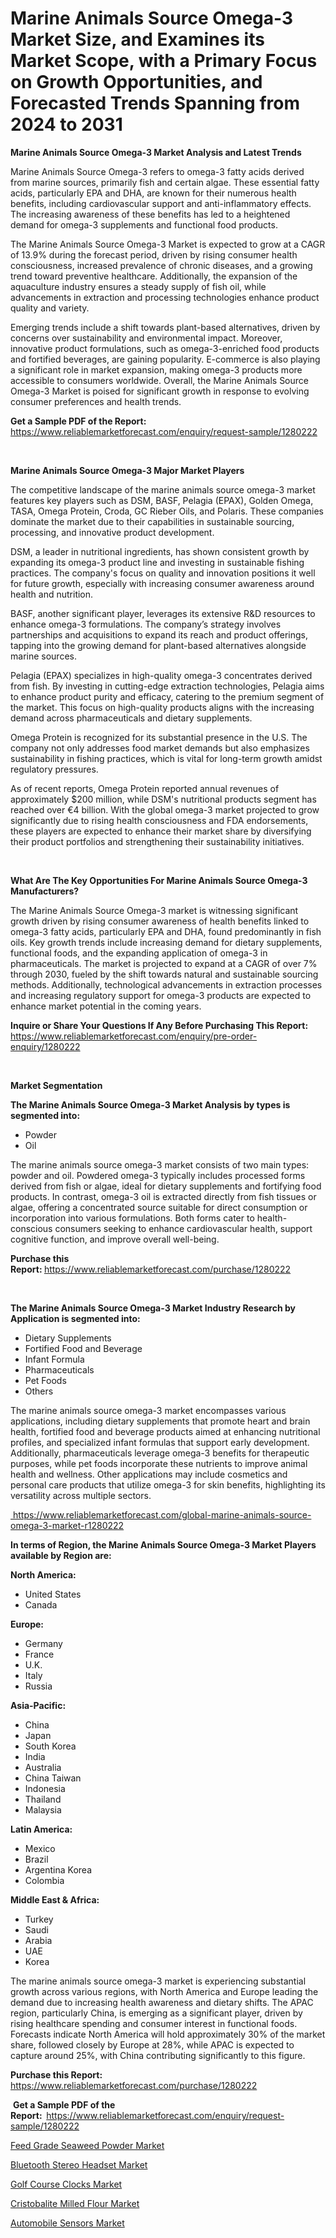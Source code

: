 <p><h1>Marine Animals Source Omega-3 Market Size, and Examines its Market Scope, with a Primary Focus on Growth Opportunities, and Forecasted Trends Spanning from 2024 to 2031</h1></p><p><strong>Marine Animals Source Omega-3 Market Analysis and Latest Trends</strong></p>
<p><p>Marine Animals Source Omega-3 refers to omega-3 fatty acids derived from marine sources, primarily fish and certain algae. These essential fatty acids, particularly EPA and DHA, are known for their numerous health benefits, including cardiovascular support and anti-inflammatory effects. The increasing awareness of these benefits has led to a heightened demand for omega-3 supplements and functional food products.</p><p>The Marine Animals Source Omega-3 Market is expected to grow at a CAGR of 13.9% during the forecast period, driven by rising consumer health consciousness, increased prevalence of chronic diseases, and a growing trend toward preventive healthcare. Additionally, the expansion of the aquaculture industry ensures a steady supply of fish oil, while advancements in extraction and processing technologies enhance product quality and variety.</p><p>Emerging trends include a shift towards plant-based alternatives, driven by concerns over sustainability and environmental impact. Moreover, innovative product formulations, such as omega-3-enriched food products and fortified beverages, are gaining popularity. E-commerce is also playing a significant role in market expansion, making omega-3 products more accessible to consumers worldwide. Overall, the Marine Animals Source Omega-3 Market is poised for significant growth in response to evolving consumer preferences and health trends.</p></p>
<p><strong>Get a Sample PDF of the Report:&nbsp;</strong> <a href="https://www.reliablemarketforecast.com/enquiry/request-sample/1280222?utm_campaign=1124&utm_medium=2&utm_source=Github&utm_content=ia&utm_term=29092024&utm_id=marine-animals-source-omega-3">https://www.reliablemarketforecast.com/enquiry/request-sample/1280222</a></p>
<p>&nbsp;</p>
<p><strong>Marine Animals Source Omega-3 Major Market Players</strong></p>
<p><p>The competitive landscape of the marine animals source omega-3 market features key players such as DSM, BASF, Pelagia (EPAX), Golden Omega, TASA, Omega Protein, Croda, GC Rieber Oils, and Polaris. These companies dominate the market due to their capabilities in sustainable sourcing, processing, and innovative product development.</p><p>DSM, a leader in nutritional ingredients, has shown consistent growth by expanding its omega-3 product line and investing in sustainable fishing practices. The company's focus on quality and innovation positions it well for future growth, especially with increasing consumer awareness around health and nutrition.</p><p>BASF, another significant player, leverages its extensive R&D resources to enhance omega-3 formulations. The company’s strategy involves partnerships and acquisitions to expand its reach and product offerings, tapping into the growing demand for plant-based alternatives alongside marine sources.</p><p>Pelagia (EPAX) specializes in high-quality omega-3 concentrates derived from fish. By investing in cutting-edge extraction technologies, Pelagia aims to enhance product purity and efficacy, catering to the premium segment of the market. This focus on high-quality products aligns with the increasing demand across pharmaceuticals and dietary supplements.</p><p>Omega Protein is recognized for its substantial presence in the U.S. The company not only addresses food market demands but also emphasizes sustainability in fishing practices, which is vital for long-term growth amidst regulatory pressures.</p><p>As of recent reports, Omega Protein reported annual revenues of approximately $200 million, while DSM's nutritional products segment has reached over €4 billion. With the global omega-3 market projected to grow significantly due to rising health consciousness and FDA endorsements, these players are expected to enhance their market share by diversifying their product portfolios and strengthening their sustainability initiatives.</p></p>
<p>&nbsp;</p>
<p><strong>What Are The Key Opportunities For Marine Animals Source Omega-3 Manufacturers?</strong></p>
<p><p>The Marine Animals Source Omega-3 market is witnessing significant growth driven by rising consumer awareness of health benefits linked to omega-3 fatty acids, particularly EPA and DHA, found predominantly in fish oils. Key growth trends include increasing demand for dietary supplements, functional foods, and the expanding application of omega-3 in pharmaceuticals. The market is projected to expand at a CAGR of over 7% through 2030, fueled by the shift towards natural and sustainable sourcing methods. Additionally, technological advancements in extraction processes and increasing regulatory support for omega-3 products are expected to enhance market potential in the coming years.</p></p>
<p><strong>Inquire or Share Your Questions If Any Before Purchasing This Report:</strong> <a href="https://www.reliablemarketforecast.com/enquiry/pre-order-enquiry/1280222?utm_campaign=1124&utm_medium=2&utm_source=Github&utm_content=ia&utm_term=29092024&utm_id=marine-animals-source-omega-3">https://www.reliablemarketforecast.com/enquiry/pre-order-enquiry/1280222</a></p>
<p>&nbsp;</p>
<p><strong>Market Segmentation</strong></p>
<p><strong>The Marine Animals Source Omega-3 Market Analysis by types is segmented into:</strong></p>
<p><ul><li>Powder</li><li>Oil</li></ul></p>
<p><p>The marine animals source omega-3 market consists of two main types: powder and oil. Powdered omega-3 typically includes processed forms derived from fish or algae, ideal for dietary supplements and fortifying food products. In contrast, omega-3 oil is extracted directly from fish tissues or algae, offering a concentrated source suitable for direct consumption or incorporation into various formulations. Both forms cater to health-conscious consumers seeking to enhance cardiovascular health, support cognitive function, and improve overall well-being.</p></p>
<p><strong>Purchase this Report:&nbsp;</strong><a href="https://www.reliablemarketforecast.com/purchase/1280222?utm_campaign=1124&utm_medium=2&utm_source=Github&utm_content=ia&utm_term=29092024&utm_id=marine-animals-source-omega-3">https://www.reliablemarketforecast.com/purchase/1280222</a></p>
<p>&nbsp;</p>
<p><strong>The Marine Animals Source Omega-3 Market Industry Research by Application is segmented into:</strong></p>
<p><ul><li>Dietary Supplements</li><li>Fortified Food and Beverage</li><li>Infant Formula</li><li>Pharmaceuticals</li><li>Pet Foods</li><li>Others</li></ul></p>
<p><p>The marine animals source omega-3 market encompasses various applications, including dietary supplements that promote heart and brain health, fortified food and beverage products aimed at enhancing nutritional profiles, and specialized infant formulas that support early development. Additionally, pharmaceuticals leverage omega-3 benefits for therapeutic purposes, while pet foods incorporate these nutrients to improve animal health and wellness. Other applications may include cosmetics and personal care products that utilize omega-3 for skin benefits, highlighting its versatility across multiple sectors.</p></p>
<p><a href="https://www.reliablemarketforecast.com/global-marine-animals-source-omega-3-market-r1280222?utm_campaign=1124&utm_medium=2&utm_source=Github&utm_content=ia&utm_term=29092024&utm_id=marine-animals-source-omega-3">&nbsp;https://www.reliablemarketforecast.com/global-marine-animals-source-omega-3-market-r1280222</a></p>
<p><strong>In terms of Region, the Marine Animals Source Omega-3 Market Players available by Region are:</strong></p>
<p>
    <p> <strong> North America: </strong>
        <ul>
            <li>United States</li>
            <li>Canada</li>
        </ul>
        </p> 
    <p> <strong> Europe: </strong>
        <ul>
            <li>Germany</li>
            <li>France</li>
            <li>U.K.</li>
            <li>Italy</li>
            <li>Russia</li>
        </ul>
        </p> 
    <p> <strong> Asia-Pacific: </strong>
        <ul>
            <li>China</li>
            <li>Japan</li>
            <li>South Korea</li>
            <li>India</li>
            <li>Australia</li>
            <li>China Taiwan</li>
            <li>Indonesia</li>
            <li>Thailand</li>
            <li>Malaysia</li>
        </ul>
        </p> 
    <p> <strong> Latin America: </strong>
        <ul>
            <li>Mexico</li>
            <li>Brazil</li>
            <li>Argentina Korea</li>
            <li>Colombia</li>
        </ul>
        </p> 
    <p> <strong> Middle East & Africa: </strong>
        <ul>
            <li>Turkey</li>
            <li>Saudi</li>
            <li>Arabia</li>
            <li>UAE</li>
            <li>Korea</li>
        </ul>
    </p>
    </p>
<p><p>The marine animals source omega-3 market is experiencing substantial growth across various regions, with North America and Europe leading the demand due to increasing health awareness and dietary shifts. The APAC region, particularly China, is emerging as a significant player, driven by rising healthcare spending and consumer interest in functional foods. Forecasts indicate North America will hold approximately 30% of the market share, followed closely by Europe at 28%, while APAC is expected to capture around 25%, with China contributing significantly to this figure.</p></p>
<p><strong>Purchase this Report: </strong><a href="https://www.reliablemarketforecast.com/purchase/1280222?utm_campaign=1124&utm_medium=2&utm_source=Github&utm_content=ia&utm_term=29092024&utm_id=marine-animals-source-omega-3">https://www.reliablemarketforecast.com/purchase/1280222</a></p>
<p>&nbsp;<strong>Get a Sample PDF of the Report:&nbsp;&nbsp;</strong><a href="https://www.reliablemarketforecast.com/enquiry/request-sample/1280222?utm_campaign=1124&utm_medium=2&utm_source=Github&utm_content=ia&utm_term=29092024&utm_id=marine-animals-source-omega-3">https://www.reliablemarketforecast.com/enquiry/request-sample/1280222</a></p>
<p><strong></strong></p>
<p><p><a href="https://github.com/MegiDuro586/Market-Research-Report-List-1/blob/main/feed-grade-seaweed-powder-market.md?utm_campaign=1124&utm_medium=2&utm_source=Github&utm_content=ia&utm_term=29092024&utm_id=marine-animals-source-omega-3">Feed Grade Seaweed Powder Market</a></p><p><a href="https://issuu.com/reportprime-2/docs/bluetooth-stereo-headset-market-siz_b1b1a7a38e02cc?utm_campaign=1124&utm_medium=2&utm_source=Github&utm_content=ia&utm_term=29092024&utm_id=marine-animals-source-omega-3">Bluetooth Stereo Headset Market</a></p><p><a href="https://issuu.com/reportprime-2/docs/golf-course-clocks-market-size-2030_e28f86d15e635b?utm_campaign=1124&utm_medium=2&utm_source=Github&utm_content=ia&utm_term=29092024&utm_id=marine-animals-source-omega-3">Golf Course Clocks Market</a></p><p><a href="https://github.com/thoragea8m/Market-Research-Report-List-1/blob/main/cristobalite-milled-flour-market.md?utm_campaign=1124&utm_medium=2&utm_source=Github&utm_content=ia&utm_term=29092024&utm_id=marine-animals-source-omega-3">Cristobalite Milled Flour Market</a></p><p><a href="https://www.linkedin.com/pulse/how-automobile-sensors-market-changing-from-2024-2031-mo73e?utm_campaign=1124&utm_medium=2&utm_source=Github&utm_content=ia&utm_term=29092024&utm_id=marine-animals-source-omega-3">Automobile Sensors Market</a></p></p>